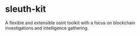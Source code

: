 # sleuth-kit

A flexible and extensible osint toolkit with a focus on blockchain investigations and intelligence gathering.
